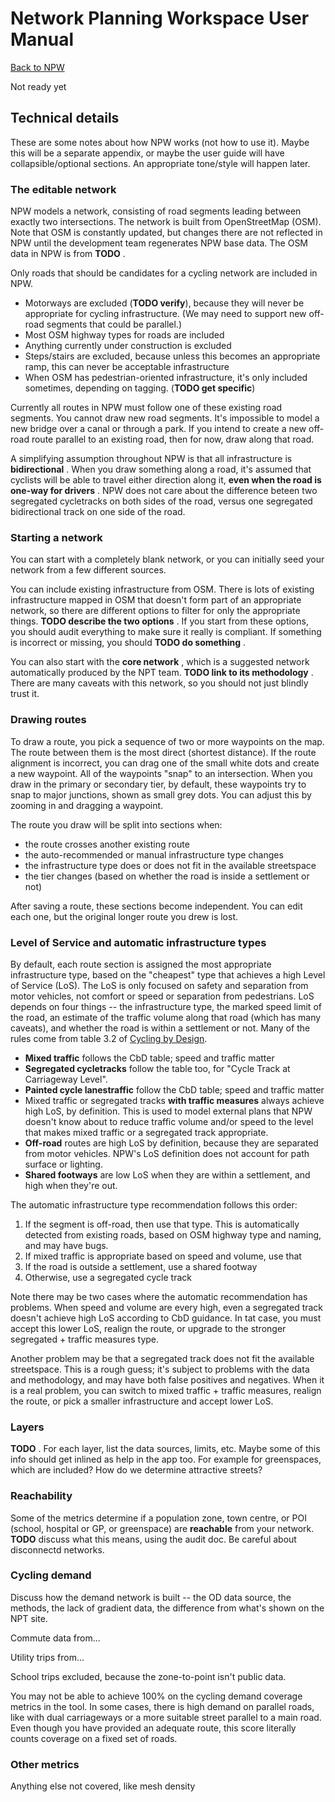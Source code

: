 # Network Planning Workspace User Manual

[Back to NPW](./)

Not ready yet

## Technical details

These are some notes about how NPW works (not how to use it). Maybe this will be a separate appendix, or maybe the user guide will have collapsible/optional sections. An appropriate tone/style will happen later.

### The editable network

NPW models a network, consisting of road segments leading between exactly two intersections. The network is built from OpenStreetMap (OSM). Note that OSM is constantly updated, but changes there are not reflected in NPW until the development team regenerates NPW base data. The OSM data in NPW is from **TODO** .

Only roads that should be candidates for a cycling network are included in NPW.

- Motorways are excluded (**TODO verify**), because they will never be appropriate for cycling infrastructure. (We may need to support new off-road segments that could be parallel.)
- Most OSM highway types for roads are included
- Anything currently under construction is excluded
- Steps/stairs are excluded, because unless this becomes an appropriate ramp, this can never be acceptable infrastructure
- When OSM has pedestrian-oriented infrastructure, it's only included sometimes, depending on tagging. (**TODO get specific**)

Currently all routes in NPW must follow one of these existing road segments. You cannot draw new road segments. It's impossible to model a new bridge over a canal or through a park. If you intend to create a new off-road route parallel to an existing road, then for now, draw along that road.

A simplifying assumption throughout NPW is that all infrastructure is **bidirectional** . When you draw something along a road, it's assumed that cyclists will be able to travel either direction along it, **even when the road is one-way for drivers** . NPW does not care about the difference beteen two segregated cycletracks on both sides of the road, versus one segregated bidirectional track on one side of the road.

### Starting a network

You can start with a completely blank network, or you can initially seed your network from a few different sources.

You can include existing infrastructure from OSM. There is lots of existing infrastructure mapped in OSM that doesn't form part of an appropriate network, so there are different options to filter for only the appropriate things. **TODO describe the two options** . If you start from these options, you should audit everything to make sure it really is compliant. If something is incorrect or missing, you should **TODO do something** .

You can also start with the **core network** , which is a suggested network automatically produced by the NPT team. **TODO link to its methodology** . There are many caveats with this network, so you should not just blindly trust it.

### Drawing routes

To draw a route, you pick a sequence of two or more waypoints on the map. The route between them is the most direct (shortest distance). If the route alignment is incorrect, you can drag one of the small white dots and create a new waypoint. All of the waypoints "snap" to an intersection. When you draw in the primary or secondary tier, by default, these waypoints try to snap to major junctions, shown as small grey dots. You can adjust this by zooming in and dragging a waypoint.

The route you draw will be split into sections when:

- the route crosses another existing route
- the auto-recommended or manual infrastructure type changes
- the infrastructure type does or does not fit in the available streetspace
- the tier changes (based on whether the road is inside a settlement or not)

After saving a route, these sections become independent. You can edit each one, but the original longer route you drew is lost.

### Level of Service and automatic infrastructure types

By default, each route section is assigned the most appropriate infrastructure type, based on the "cheapest" type that achieves a high Level of Service (LoS). The LoS is only focused on safety and separation from motor vehicles, not comfort or speed or separation from pedestrians. LoS depends on four things -- the infrastructure type, the marked speed limit of the road, an estimate of the traffic volume along that road (which has many caveats), and whether the road is within a settlement or not. Many of the rules come from table 3.2 of [Cycling by Design](https://www.transport.gov.scot/media/50323/cycling-by-design-update-2019-final-document-15-september-2021-1.pdf).

- **Mixed traffic** follows the CbD table; speed and traffic matter
- **Segregated cycletracks** follow the table too, for "Cycle Track at Carriageway Level".
- **Painted cycle lanestraffic** follow the CbD table; speed and traffic matter
- Mixed traffic or segregated tracks **with traffic measures** always achieve high LoS, by definition. This is used to model external plans that NPW doesn't know about to reduce traffic volume and/or speed to the level that makes mixed traffic or a segregated track appropriate.
- **Off-road** routes are high LoS by definition, because they are separated from motor vehicles. NPW's LoS definition does not account for path surface or lighting.
- **Shared footways** are low LoS when they are within a settlement, and high when they're out.

The automatic infrastructure type recommendation follows this order:

1.  If the segment is off-road, then use that type. This is automatically detected from existing roads, based on OSM highway type and naming, and may have bugs.
2.  If mixed traffic is appropriate based on speed and volume, use that
3.  If the road is outside a settlement, use a shared footway
4.  Otherwise, use a segregated cycle track

Note there may be two cases where the automatic recommendation has problems. When speed and volume are every high, even a segregated track doesn't achieve high LoS according to CbD guidance. In tat case, you must accept this lower LoS, realign the route, or upgrade to the stronger segregated + traffic measures type.

Another problem may be that a segregated track does not fit the available streetspace. This is a rough guess; it's subject to problems with the data and methodology, and may have both false positives and negatives. When it is a real problem, you can switch to mixed traffic + traffic measures, realign the route, or pick a smaller infrastructure and accept lower LoS.

### Layers

**TODO** . For each layer, list the data sources, limits, etc. Maybe some of this info should get inlined as help in the app too. For example for greenspaces, which are included? How do we determine attractive streets?

### Reachability

Some of the metrics determine if a population zone, town centre, or POI (school, hospital or GP, or greenspace) are **reachable** from your network. **TODO** discuss what this means, using the audit doc. Be careful about disconnectd networks.

### Cycling demand

Discuss how the demand network is built -- the OD data source, the methods, the lack of gradient data, the difference from what's shown on the NPT site.

Commute data from...

Utility trips from...

School trips excluded, because the zone-to-point isn't public data.

You may not be able to achieve 100% on the cycling demand coverage metrics in the tool. In some cases, there is high demand on parallel roads, like with dual carriageways or a more suitable street parallel to a main road. Even though you have provided an adequate route, this score literally counts coverage on a fixed set of roads.

### Other metrics

Anything else not covered, like mesh density
